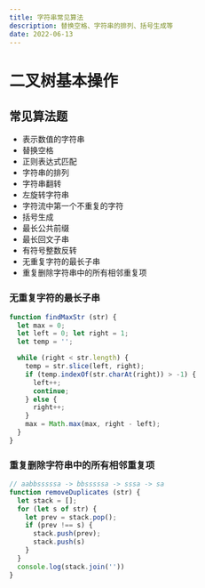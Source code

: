 ```yaml
---
title: 字符串常见算法
description: 替换空格、字符串的排列、括号生成等
date: 2022-06-13
---
```


# 二叉树基本操作

## 常见算法题

- 表示数值的字符串
- 替换空格
- 正则表达式匹配
- 字符串的排列
- 字符串翻转
- 左旋转字符串
- 字符流中第一个不重复的字符
- 括号生成
- 最长公共前缀
- 最长回文子串
- 有符号整数反转
- 无重复字符的最长子串
- 重复删除字符串中的所有相邻重复项

### 无重复字符的最长子串

```js
function findMaxStr (str) {
  let max = 0;
  let left = 0; let right = 1;
  let temp = '';

  while (right < str.length) {
    temp = str.slice(left, right);
    if (temp.indexOf(str.charAt(right)) > -1) {
      left++;
      continue;
    } else {
      right++;
    }
    max = Math.max(max, right - left);
  }
}
```

### 重复删除字符串中的所有相邻重复项

```js
// aabbsssssa -> bbsssssa -> sssa -> sa
function removeDuplicates (str) {
  let stack = [];
  for (let s of str) {
    let prev = stack.pop();
    if (prev !== s) {
      stack.push(prev);
      stack.push(s)
    }
  }
  console.log(stack.join(''))
}
```
